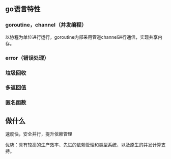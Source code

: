 ## go语言特性

### goroutine，channel（并发编程）

以协程为单位进行运行，goroutine内部采用管道channel进行通信，实现共享内存。

### error（错误处理）

### 垃圾回收

### 多返回值

### 匿名函数

## 做什么

速度快，安全并行，提升依赖管理

优势：具有较高的生产效率、先进的依赖管理和类型系统，以及原生的并发计算支持。